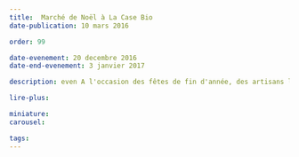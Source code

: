 ```yaml
---
title:  Marché de Noël à La Case Bio
date-publication: 10 mars 2016

order: 99

date-evenement: 20 decembre 2016
date-end-evenement: 3 janvier 2017

description: even A l'occasion des fêtes de fin d'année, des artisans locaux vous présentent leurs créations. Des idées de cadeaux, à découvrir...

lire-plus: 

miniature: 
carousel: 

tags: 
---
```


<!--fin-excerpt-->
<!-- ******************************** -->
<!-- **** début contenu détaillé **** -->




<!-- **** fin contenu détaillé **** -->
<!-- ****************************** -->



